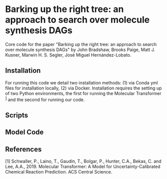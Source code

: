 # Barking up the right tree: an approach to search over molecule synthesis DAGs

Core code for the paper "Barking up the right tree: an approach to search over molecule synthesis DAGs"
 by John Bradshaw, Brooks Paige, Matt J. Kusner, Marwin H. S. Segler, José Miguel Hernández-Lobato.
 
 ## Installation
 For running this code we detail two installation methods: (1) via Conda yml files for installation locally,
  (2) via Docker. Installation requires the setting up of two Python environments, the first for running the Molecular Transformer
   <sup>[1](#refMolTran)</sup> and
  the second for running our code. 
 
 
 ## Scripts
 
 ## Model Code
 
 
 ## References
 <a name="refMolTran">[1]</a>
Schwaller, P., Laino, T., Gaudin, T., Bolgar, P., Hunter, C.A., Bekas, C. and Lee, A.A., 2019. 
 Molecular Transformer: A Model for Uncertainty-Calibrated Chemical Reaction Prediction.
  ACS Central Science.
 
